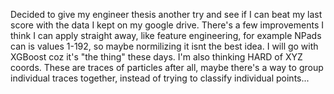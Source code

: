 Decided to give my engineer thesis another try and see if I can beat my last score with the data I kept on my google drive.
There's a few improvements I think I can apply straight away, like feature engineering, for example NPads can is values 1-192,
so maybe normilizing it isnt the best idea. I will go with XGBoost coz it's "the thing" these days.
I'm also thinking HARD of XYZ coords. These are traces of particles after all, maybe there's a way to group individual traces together,
instead of trying to classify individual points...
